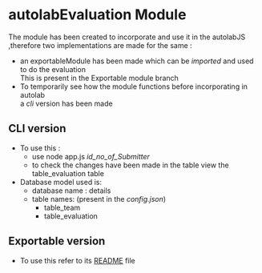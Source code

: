 # autolabEvaluation Module
 The module has been created to incorporate and use it in the autolabJS ,therefore two implementations are made for the same :  
* an exportableModule has been made which can be _imported_ and used to do the evaluation  
This is present in the Exportable module branch
* To temporarily see how the module functions  before incorporating in autolab  
	a *cli* version has been made

## CLI version
* To use this :  
	* use node app.js *id_no_of_Submitter*
	* to check the changes have been made in the table view the table_evaluation table
*	Database model used is:  
	* database name : details
	* table names: (present in the _config.json_)
		* table_team 
		* table_evaluation

## Exportable version
* To use this refer to its [README](https://github.com/aakp10/autolabEvaluation/tree/exportableModule) file
   
    
